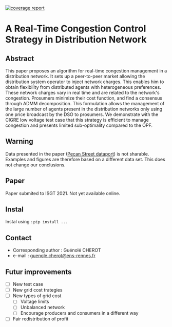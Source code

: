 [![coverage report](https://gitlab.com/Guenole.cherot/admm/badges/master/coverage.svg)](https://gitlab.com/Guenole.cherot/admm/commits/master)

# A Real-Time Congestion Control Strategy in Distribution Network

## Abstract
This paper proposes an algorithm for real-time congestion management in a distribution network. It sets up a peer-to-peer market allowing the distribution system operator to inject network charges. This enables him to obtain flexibility from distributed agents with heterogeneous preferences.
These network charges vary in real time and are related to the network's congestion. Prosumers minimize their cost function, and find a consensus through ADMM decomposition. 
This formulation allows the management of the large number of agents present in the distribution networks only using one price broadcast by the DSO to prosumers.
We demonstrate with the CIGRE low voltage test case that this strategy is efficient to manage congestion and presents limited sub-optimality compared to the OPF.

## Warning
Data presented in the paper ([Pecan Street dataport](https://www.pecanstreet.org/dataport/)) is not sharable.
Examples and figures are therefore based on a different data set. This does not change our conclusions.

## Paper
Paper submited to ISGT 2021. Not yet available online.

## Instal

Instal using :
`pip install ...`

## Contact
- Corresponding author : Guénolé CHEROT
- e-mail : guenole.cherot@ens-rennes.fr

## Futur improvements
- [ ] New test case
- [ ] New grid cost trategies
- [ ] New types of grid cost
  - [ ] Voltage limits
  - [ ] Unbalanced network
  - [ ] Encourage producers and consumers in a different way
- [ ] Fair redistribution of profit